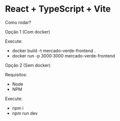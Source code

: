 # React + TypeScript + Vite

Como rodar?

Opção 1 (Com docker)

Execute:
- docker build -t mercado-verde-frontend .
- docker run -p 3000:3000 mercado-verde-frontend

Opção 2 (Sem docker)

Requisitos:
- Node
- NPM

Execute:
- npm i
- npm run dev
